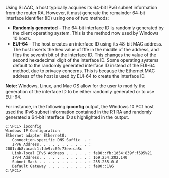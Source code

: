 Using SLAAC, a host typically acquires its 64-bit IPv6 subnet information from the router RA. However, it must generate the remainder 64-bit interface identifier (ID) using one of two methods:

- **Randomly generated** - The 64-bit interface ID is randomly generated by the client operating system. This is the method now used by Windows 10 hosts.
- **EUI-64** - The host creates an interface ID using its 48-bit MAC address. The host inserts the hex value of fffe in the middle of the address, and flips the seventh bit of the interface ID. This changes the value of the second hexadecimal digit of the interface ID. Some operating systems default to the randomly generated interface ID instead of the EUI-64 method, due to privacy concerns. This is because the Ethernet MAC address of the host is used by EUI-64 to create the interface ID.

**Note:** Windows, Linux, and Mac OS allow for the user to modify the generation of the interface ID to be either randomly generated or to use EUI-64.

For instance, in the following **ipconfig** output, the Windows 10 PC1 host used the IPv6 subnet information contained in the R1 RA and randomly generated a 64-bit interface ID as highlighted in the output.

```
C:\PC1> ipconfig
Windows IP Configuration
Ethernet adapter Ethernet0:
   Connection-specific DNS Suffix  . : 
   IPv6 Address. . . . . . . . . . . : 2001:db8:acad:1:1de9:c69:73ee:ca8c
   Link-local IPv6 Address . . . . . : fe80::fb:1d54:839f:f595%21
   IPv4 Address. . . . . . . . . . . : 169.254.202.140
   Subnet Mask . . . . . . . . . . . : 255.255.0.0
   Default Gateway . . . . . . . . . : fe80::1%6
C:\PC1>
```
